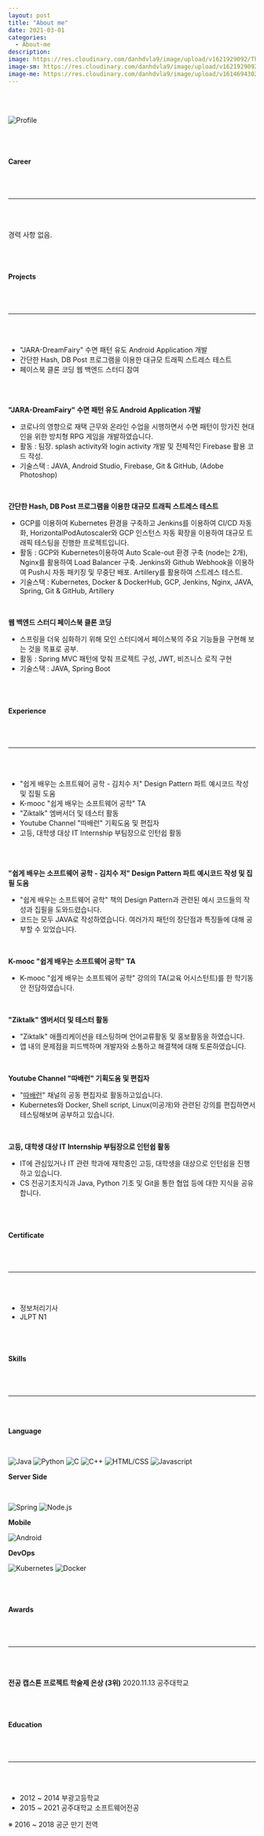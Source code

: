 ```yaml
---
layout: post	
title: "About me"
date: 2021-03-01
categories:
  - About-me
description:
image: https://res.cloudinary.com/danhdvla9/image/upload/v1621929092/Thumbnails/bg_dlt1xv.png
image-sm: https://res.cloudinary.com/danhdvla9/image/upload/v1621929092/Thumbnails/bg_dlt1xv.png
image-me: https://res.cloudinary.com/danhdvla9/image/upload/v1614694302/Blacksmith_vqd5bz.png
---
```


<br>
<br>

![Profile](https://res.cloudinary.com/danhdvla9/image/upload/v1621928722/Thumbnails/resume_tvijzh.png)

<br>
<br>

#### Career

<br>
<br>

---

<br>
<br>

경력 사항 없음.

<br>
<br>

#### Projects

<br>
<br>

---

<br>
<br>

<ul>
	<li>"JARA-DreamFairy" 수면 패턴 유도 Android Application 개발</li>
	<li>간단한 Hash, DB Post 프로그램을 이용한 대규모 트래픽 스트레스 테스트</li>
	<li>페이스북 클론 코딩 웹 백엔드 스터디 참여</li>
</ul>

<br>
<br>

**"JARA-DreamFairy" 수면 패턴 유도 Android Application 개발**  

- 코로나의 영향으로 재택 근무와 온라인 수업을 시행하면서 수면 패턴이 망가진 현대인을 위한 방치형 RPG 게임을 개발하였습니다.
- 활동 : 팀장. splash activity와 login activity 개발 및 전체적인 Firebase 활용 코드 작성.
- 기술스택 : JAVA, Android Studio, Firebase, Git & GitHub, (Adobe Photoshop)

<br>

**간단한 Hash, DB Post 프로그램을 이용한 대규모 트래픽 스트레스 테스트**  

- GCP를 이용하여 Kubernetes 환경을 구축하고 Jenkins를 이용하여 CI/CD 자동화, HorizontalPodAutoscaler와 GCP 인스턴스 자동 확장을 이용하여 대규모 트래픽 테스팅을 진행한 프로젝트입니다.
- 활동 : GCP와 Kubernetes이용하여 Auto Scale-out 환경 구축 (node는 2개), Nginx를 활용하여 Load Balancer 구축. Jenkins와 Github Webhook을 이용하여 Push시 자동 패키징 및 무중단 배포. Artillery를 활용하여 스트레스 테스트.
- 기술스택 : Kubernetes, Docker & DockerHub, GCP, Jenkins, Nginx, JAVA, Spring, Git & GitHub, Artillery

<br>

**웹 백엔드 스터디 페이스북 클론 코딩**  

- 스프링을 더욱 심화하기 위해 모인 스터디에서 페이스북의 주요 기능들을 구현해 보는 것을 목표로 공부.
- 활동 : Spring MVC 패턴에 맞춰 프로젝트 구성, JWT, 비즈니스 로직 구현
- 기술스택 : JAVA, Spring Boot

<br>
<br>

#### Experience

<br>
<br>

---

<br>
<br>

<ul>
	<li>"쉽게 배우는 소프트웨어 공학 - 김치수 저" Design Pattern 파트 예시코드 작성 및 집필 도움</li>
	<li>K-mooc "쉽게 배우는 소프트웨어 공학" TA</li>
	<li>"Ziktalk" 엠버서더 및 테스터 활동</li>
	<li>Youtube Channel "따배런" 기획도움 및 편집자</li>
	<li>고등, 대학생 대상 IT Internship 부팀장으로 인턴쉽 활동</li>
</ul>

<br>
<br>

**"쉽게 배우는 소프트웨어 공학 - 김치수 저" Design Pattern 파트 예시코드 작성 및 집필 도움**

- "쉽게 배우는 소프트웨어 공학" 책의 Design Pattern과 관련된 예시 코드들의 작성과 집필을 도와드렸습니다. 
- 코드는 모두 JAVA로 작성하였습니다. 여러가지 패턴의 장단점과 특징들에 대해 공부할 수 있었습니다.

<br>

**K-mooc "쉽게 배우는 소프트웨어 공학" TA**

- K-mooc "쉽게 배우는 소프트웨어 공학" 강의의 TA(교육 어시스턴트)를 한 학기동안 전담하였습니다.

<br>

**"Ziktalk" 엠버서더 및 테스터 활동**

- "Ziktalk" 애플리케이션을 테스팅하며 언어교류활동 및 홍보활동을 하였습니다. 
- 앱 내의 문제점을 피드백하며 개발자와 소통하고 해결책에 대해 토론하였습니다.

<br>

**Youtube Channel "따배런" 기획도움 및 편집자**

- "[따배런](https://www.youtube.com/channel/UC_VOQjI7mtQTEaTXXQIzLtQ)" 채널의 공동 편집자로 활동하고있습니다. 
- Kubernetes와 Docker, Shell script, Linux(미공개)와 관련된 강의를 편집하면서 테스팅해보며 공부하고 있습니다.

<br>

**고등, 대학생 대상 IT Internship 부팀장으로 인턴쉽 활동**

- IT에 관심있거나 IT 관련 학과에 재학중인 고등, 대학생을 대상으로 인턴쉽을 진행하고 있습니다. 
- CS 전공기초지식과 Java, Python 기초 및 Git을 통한 협업 등에 대한 지식을 공유합니다.

<br>
<br>

#### Certificate

<br>
<br>

---

<br>
<br>

<ul>
	<li>정보처리기사</li>
	<li>JLPT N1</li>
</ul>

<br>
<br>

#### Skills

<br>
<br>

---

<br>
<br>

**Language**

<br>

![Java](https://res.cloudinary.com/danhdvla9/image/upload/v1621880636/Stacks/java_u3h4go.png)
![Python](https://res.cloudinary.com/danhdvla9/image/upload/v1621880636/Stacks/py_xss4zf.png)
![C](https://res.cloudinary.com/danhdvla9/image/upload/v1621880635/Stacks/c_jxdaof.png)
![C++](https://res.cloudinary.com/danhdvla9/image/upload/v1621880635/Stacks/c_drykpc.png)
![HTML/CSS](https://res.cloudinary.com/danhdvla9/image/upload/v1621931101/Stacks/html-css_tgvdx8.png)
![Javascript](https://res.cloudinary.com/danhdvla9/image/upload/v1621880636/Stacks/js_j0xtbg.png)

**Server Side**

<br>

![Spring](https://res.cloudinary.com/danhdvla9/image/upload/v1621880636/Stacks/spring_fpjsjm.png)
![Node.js](https://res.cloudinary.com/danhdvla9/image/upload/v1621880635/Stacks/node_cage37.png)

**Mobile**

![Android](https://res.cloudinary.com/danhdvla9/image/upload/v1621930107/Stacks/android_o1v5ke.png)

**DevOps**

![Kubernetes](https://res.cloudinary.com/danhdvla9/image/upload/v1621880635/Stacks/k8s_ecdpv3.png)
![Docker](https://res.cloudinary.com/danhdvla9/image/upload/v1621880636/Stacks/docker_lmxah1.png)

<br>
<br>

#### Awards

<br>
<br>

---

<br>
<br>

**전공 캡스톤 프로젝트 학술제 은상 (3위)**			2020.11.13
공주대학교

<br>
<br>

#### Education

<br>
<br>

---

<br>
<br>

<ul>
	<li>2012 ~ 2014  부광고등학교</li>
	<li>2015 ~ 2021  공주대학교 소프트웨어전공</li>
</ul>

※ 2016 ~ 2018 공군 만기 전역
